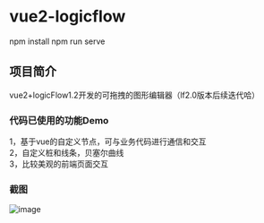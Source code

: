 <!--
 * @Author: liuhongyang 18534613246@163.com
 * @Date: 2024-05-25 22:45:08
 * @LastEditors: liuhongyang 18534613246@163.com
 * @LastEditTime: 2024-08-30 11:33:05
 * @FilePath: \vue2-logicflow\README.md
 * @Description: 这是默认设置,请设置`customMade`, 打开koroFileHeader查看配置 进行设置: https://github.com/OBKoro1/koro1FileHeader/wiki/%E9%85%8D%E7%BD%AE
-->
# vue2-logicflow
npm install
npm run serve
## 项目简介
vue2+logicFlow1.2开发的可拖拽的图形编辑器（lf2.0版本后续迭代哈）

### 代码已使用的功能Demo
1，基于vue的自定义节点，可与业务代码进行通信和交互  
2，自定义桩和线条，贝塞尔曲线  
3，比较美观的前端页面交互

### 截图
![image](https://github.com/lhyAdmins000/logicFlow-vue2/blob/main/tinywow_20240830-133044_63478924.gif)

